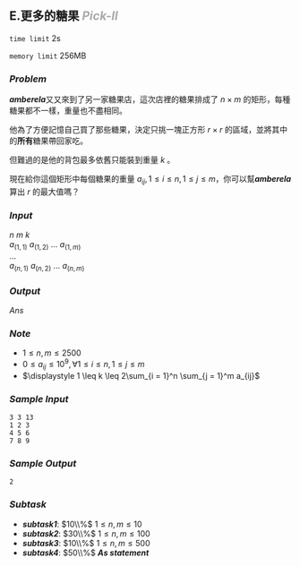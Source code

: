 ## **E.更多的糖果** ***<font color='#AAAAAA'>Pick-II</font>***
`time limit` 2s

`memory limit` 256MB

### ***Problem***

***amberela***又又來到了另一家糖果店，這次店裡的糖果排成了 $n \times m$ 的矩形，每種糖果都不一樣，重量也不盡相同。

他為了方便記憶自己買了那些糖果，決定只挑一塊正方形 $r \times r$ 的區域，並將其中的**所有**糖果帶回家吃。

但難過的是他的背包最多依舊只能裝到重量 $k$ 。

現在給你這個矩形中每個糖果的重量 $a_{ij},1 \leq i \leq n,1 \leq j \leq m$，你可以幫***amberela***算出 $r$ 的最大值嗎？

### ***Input***

$n\ m\ k$\
$a_{(1,1)}\ a_{(1,2)}\ ...\ a_{(1,m)}$\
...\
$a_{(n,1)}\ a_{(n,2)}\ ...\ a_{(n,m)}$

### ***Output***

$Ans$

### ***Note***

 - $1 \leq n,m \leq 2500$
 - $0 \leq a_{ij} \leq 10^9,\forall 1 \leq i \leq n,1 \leq j \leq m$
 - $\displaystyle 1 \leq k \leq 2\sum_{i = 1}^n \sum_{j = 1}^m a_{ij}$

<div style="page-break-after: always"></div>

### ***Sample Input***

```
3 3 13
1 2 3
4 5 6
7 8 9
```

### ***Sample Output***

```
2
```

### ***Subtask***

 - ***subtask1***: $10\\%$ $1 \leq n,m \leq 10$
 - ***subtask2***: $30\\%$ $1 \leq n,m \leq 100$
 - ***subtask3***: $10\\%$ $1 \leq n,m \leq 500$
 - ***subtask4***: $50\\%$ ***As statement***

<div style="page-break-after: always"></div>
